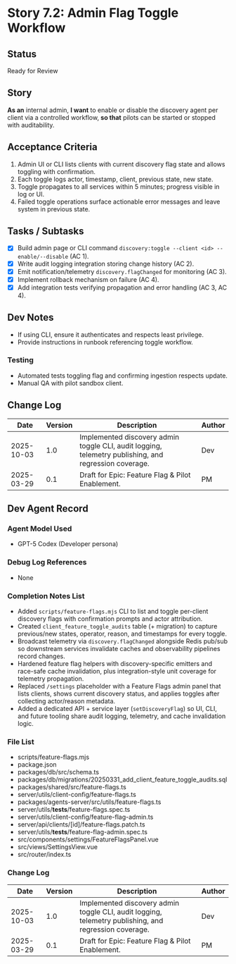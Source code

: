 # Story 7.2: Admin Flag Toggle Workflow

## Status
Ready for Review

## Story
**As an** internal admin,
**I want** to enable or disable the discovery agent per client via a controlled workflow,
**so that** pilots can be started or stopped with auditability.

## Acceptance Criteria
1. Admin UI or CLI lists clients with current discovery flag state and allows toggling with confirmation.
2. Each toggle logs actor, timestamp, client, previous state, new state.
3. Toggle propagates to all services within 5 minutes; progress visible in log or UI.
4. Failed toggle operations surface actionable error messages and leave system in previous state.

## Tasks / Subtasks
- [x] Build admin page or CLI command `discovery:toggle --client <id> --enable/--disable` (AC 1).
- [x] Write audit logging integration storing change history (AC 2).
- [x] Emit notification/telemetry `discovery.flagChanged` for monitoring (AC 3).
- [x] Implement rollback mechanism on failure (AC 4).
- [x] Add integration tests verifying propagation and error handling (AC 3, AC 4).

## Dev Notes
- If using CLI, ensure it authenticates and respects least privilege.
- Provide instructions in runbook referencing toggle workflow.

### Testing
- Automated tests toggling flag and confirming ingestion respects update.
- Manual QA with pilot sandbox client.

## Change Log
| Date | Version | Description | Author |
|------|---------|-------------|--------|
| 2025-10-03 | 1.0 | Implemented discovery admin toggle CLI, audit logging, telemetry publishing, and regression coverage. | Dev |
| 2025-03-29 | 0.1 | Draft for Epic: Feature Flag & Pilot Enablement. | PM |

## Dev Agent Record

### Agent Model Used
- GPT-5 Codex (Developer persona)

### Debug Log References
- None

### Completion Notes List
- Added `scripts/feature-flags.mjs` CLI to list and toggle per-client discovery flags with confirmation prompts and actor attribution.
- Created `client_feature_toggle_audits` table (+ migration) to capture previous/new states, operator, reason, and timestamps for every toggle.
- Broadcast telemetry via `discovery.flagChanged` alongside Redis pub/sub so downstream services invalidate caches and observability pipelines record changes.
- Hardened feature flag helpers with discovery-specific emitters and race-safe cache invalidation, plus integration-style unit coverage for telemetry propagation.
- Replaced `/settings` placeholder with a Feature Flags admin panel that lists clients, shows current discovery status, and applies toggles after collecting actor/reason metadata.
- Added a dedicated API + service layer (`setDiscoveryFlag`) so UI, CLI, and future tooling share audit logging, telemetry, and cache invalidation logic.

### File List
- scripts/feature-flags.mjs
- package.json
- packages/db/src/schema.ts
- packages/db/migrations/20250331_add_client_feature_toggle_audits.sql
- packages/shared/src/feature-flags.ts
- server/utils/client-config/feature-flags.ts
- packages/agents-server/src/utils/feature-flags.ts
- server/utils/__tests__/feature-flags.spec.ts
- server/utils/client-config/feature-flag-admin.ts
- server/api/clients/[id]/feature-flags.patch.ts
- server/utils/__tests__/feature-flag-admin.spec.ts
- src/components/settings/FeatureFlagsPanel.vue
- src/views/SettingsView.vue
- src/router/index.ts

### Change Log
| Date | Version | Description | Author |
|------|---------|-------------|--------|
| 2025-10-03 | 1.0 | Implemented discovery admin toggle CLI, audit logging, telemetry publishing, and regression coverage. | Dev |
| 2025-03-29 | 0.1 | Draft for Epic: Feature Flag & Pilot Enablement. | PM |
